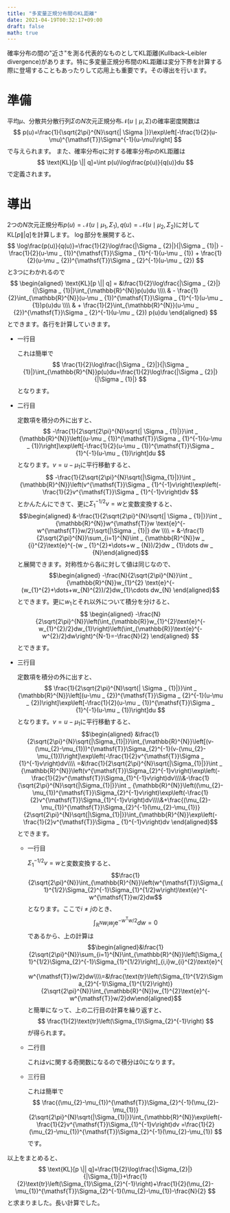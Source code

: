 ```yaml
---
title: "多変量正規分布間のKL距離"
date: 2021-04-19T00:32:17+09:00
draft: false
math: true
---
```


確率分布の間の"近さ"を測る代表的なものとしてKL距離(Kullback–Leibler divergence)があります。特に多変量正規分布間のKL距離は変分下界を計算する際に登場することもあったりして応用上も重要です。その導出を行います。

# 準備
平均$\mu$、分散共分散行列$\Sigma$の$N$次元正規分布$\mathcal{N}(u\mid\mu,\Sigma)$の確率密度関数は
$$
p(u)=\frac{1}{\sqrt{2\pi}^{N}\sqrt{| \Sigma |}}\exp\left[-\frac{1}{2}(u-\mu)^{\mathsf{T}}\Sigma^{-1}(u-\mu)\right]
$$
で与えられます。
また、確率分布$q$に対する確率分布$p$のKL距離は
$$
\text{KL}[p \|| q]=\int p(u)\log\frac{p(u)}{q(u)}du
$$
で定義されます。

# 導出
2つの$N$次元正規分布$p(u)=\mathcal{N}(u \mid \mu _ {1},\Sigma _ {1}),q(u)=\mathcal{N}(u \mid \mu _ {2},\Sigma _ {2})$に対して$\text{KL}[p \|| q]$を計算します。
$\log$部分を展開すると、
$$
\log\frac{p(u)}{q(u)}=\frac{1}{2}\log\frac{|\Sigma _ {2}|}{|\Sigma _ {1}|} -\frac{1}{2}(u-\mu _ {1})^{\mathsf{T}}\Sigma _ {1}^{-1}(u-\mu _ {1}) + \frac{1}{2}(u-\mu _ {2})^{\mathsf{T}}\Sigma _ {2}^{-1}(u-\mu _ {2})
$$
と3つにわかれるので
$$ \begin{aligned} \text{KL}[p \|| q] = &\frac{1}{2}\log\frac{|\Sigma _ {2}|}{|\Sigma _ {1}|}\int_{\mathbb{R}^{N}}p(u)du \\\\ & - \frac{1}{2}\int_{\mathbb{R}^{N}}(u-\mu _ {1})^{\mathsf{T}}\Sigma _ {1}^{-1}(u-\mu _ {1})p(u)du \\\\ & + \frac{1}{2}\int_{\mathbb{R}^{N}}(u-\mu _ {2})^{\mathsf{T}}\Sigma _ {2}^{-1}(u-\mu _ {2}) p(u)du \end{aligned} $$
とできます。各行を計算していきます。
- 一行目

    これは簡単で
    $$
    \frac{1}{2}\log\frac{|\Sigma _ {2}|}{|\Sigma _ {1}|}\int_{\mathbb{R}^{N}}p(u)du=\frac{1}{2}\log\frac{|\Sigma _ {2}|}{|\Sigma _ {1}|}
    $$
    となります。

- 二行目

    定数項を積分の外に出すと、
    $$
    -\frac{1}{2\sqrt{2\pi}^{N}\sqrt{| \Sigma _ {1}|}}\int _ {\mathbb{R}^{N}}\left[(u-\mu _ {1})^{\mathsf{T}}\Sigma _ {1}^{-1}(u-\mu _ {1})\right]\exp\left[-\frac{1}{2}(u-\mu _ {1})^{\mathsf{T}}\Sigma _ {1}^{-1}(u-\mu _ {1})\right]du
    $$
    となります。$v=u-\mu _ {1}$に平行移動すると、
    $$
    -\frac{1}{2\sqrt{2\pi}^{N}\sqrt{|\Sigma_{1}|}}\int _ {\mathbb{R}^{N}}\left(v^{\mathsf{T}}\Sigma _ {1}^{-1}v\right)\exp\left(-\frac{1}{2}v^{\mathsf{T}}\Sigma _ {1}^{-1}v\right)dv
    $$
    とかんたんにできて、更に$\Sigma _ {1}^{-1/2}v=w$と変数変換すると、
    $$\begin{aligned} &-\frac{1}{2\sqrt{2\pi}^{N}\sqrt{| \Sigma _ {1}|}}\int _ {\mathbb{R}^{N}}w^{\mathsf{T}}w \text{e}^{-w^{\mathsf{T}}w/2}\sqrt{|\Sigma _ {1}|} dw \\\\ = &-\frac{1}{2\sqrt{2\pi}^{N}}\sum_{i=1}^{N}\int _ {\mathbb{R}^{N}}w _ {i}^{2}\text{e}^{-(w _ {1}^{2}+\dots+w _ {N})/2}dw _ {1}\dots dw _ {N}\end{aligned}$$
    と展開できます。対称性から各$i$に対して値は同じなので、
    $$\begin{aligned} -\frac{N}{2\sqrt{2\pi}^{N}}\int _ {\mathbb{R}^{N}}w_{1}^{2} \text{e}^{-(w_{1}^{2}+\dots+w_{N}^{2})/2}dw_{1}\cdots dw_{N} \end{aligned}$$
    とできます。更に$w_{1}$とそれ以外について積分を分けると、
    $$
    \begin{aligned}
    -\frac{N}{2\sqrt{2\pi}^{N}}\left(\int_{\mathbb{R}}w_{1}^{2}\text{e}^{-w_{1}^{2}/2}dw_{1}\right)\left(\int_{\mathbb{R}}\text{e}^{-w^{2}/2}dw\right)^{N-1}=-\frac{N}{2}
    \end{aligned}
    $$
    とできます。

- 三行目

    定数項を積分の外に出すと、
    $$
    \frac{1}{2\sqrt{2\pi}^{N}\sqrt{| \Sigma _ {1}|}}\int _ {\mathbb{R}^{N}}\left[(u-\mu _ {2})^{\mathsf{T}}\Sigma _ {2}^{-1}(u-\mu _ {2})\right]\exp\left[-\frac{1}{2}(u-\mu _ {1})^{\mathsf{T}}\Sigma _ {1}^{-1}(u-\mu _ {1})\right]du
    $$
    となります。$v=u-\mu_{1}$に平行移動すると、
    $$\begin{aligned} &\frac{1}{2\sqrt{2\pi}^{N}\sqrt{|\Sigma_{1}|}}\int_{\mathbb{R}^{N}}\left[(v-(\mu_{2}-\mu_{1}))^{\mathsf{T}}\Sigma_{2}^{-1}(v-(\mu_{2}-\mu_{1}))\right]\exp\left(-\frac{1}{2}v^{\mathsf{T}}\Sigma _ {1}^{-1}v\right)dv\\\\ =&\frac{1}{2\sqrt{2\pi}^{N}\sqrt{|\Sigma_{1}|}}\int _ {\mathbb{R}^{N}}\left(v^{\mathsf{T}}\Sigma_{2}^{-1}v\right)\exp\left(-\frac{1}{2}v^{\mathsf{T}}\Sigma_{1}^{-1}v\right)dv\\\\&-\frac{1}{\sqrt{2\pi}^{N}\sqrt{|\Sigma_{1}|}}\int _ {\mathbb{R}^{N}}\left((\mu_{2}-\mu_{1})^{\mathsf{T}}\Sigma_{2}^{-1}v\right)\exp\left(-\frac{1}{2}v^{\mathsf{T}}\Sigma_{1}^{-1}v\right)dv\\\\&+\frac{(\mu_{2}-\mu_{1})^{\mathsf{T}}\Sigma_{2}^{-1}(\mu_{2}-\mu_{1})}{2\sqrt{2\pi}^{N}\sqrt{|\Sigma_{1}|}}\int_{\mathbb{R}^{N}}\exp\left(-\frac{1}{2}v^{\mathsf{T}}\Sigma _ {1}^{-1}v\right)dv \end{aligned}$$
    とできます。
    - 一行目

        $\Sigma _ {1}^{-1/2}v=w$と変数変換すると、
        $$\frac{1}{2\sqrt{2\pi}^{N}}\int_{\mathbb{R}^{N}}\left(w^{\mathsf{T}}\Sigma_{1}^{1/2}\Sigma_{2}^{-1}\Sigma_{1}^{1/2}w\right)\text{e}^{-w^{\mathsf{T}}w/2}dw$$
        となります。ここで$i\ne j$のとき、
        $$
        \int_{\mathbb{R}^{N}}w_{i}w_{j}\text{e}^{-w^{\mathsf{T}}w/2}dw=0
        $$
        であるから、上の計算は
        $$\begin{aligned}&\frac{1}{2\sqrt{2\pi}^{N}}\sum_{i=1}^{N}\int_{\mathbb{R}^{N}}\left[\Sigma_{1}^{1/2}\Sigma_{2}^{-1}\Sigma_{1}^{1/2}\right]_{i,i}w_{i}^{2}\text{e}^{-w^{\mathsf{T}}w/2}dw\\\\=&\frac{\text{tr}\left(\Sigma_{1}^{1/2}\Sigma_{2}^{-1}\Sigma_{1}^{1/2}\right)}{2\sqrt{2\pi}^{N}}\int_{\mathbb{R}^{N}}w_{1}^{2}\text{e}^{-w^{\mathsf{T}}w/2}dw\end{aligned}$$
        と簡単になって、上の二行目の計算を繰り返すと、
        $$
        \frac{1}{2}\text{tr}\left(\Sigma_{1}\Sigma_{2}^{-1}\right)
        $$
        が得られます。

    - 二行目

        これは$v$に関する奇関数になるので積分は$0$になります。

    - 三行目

        これは簡単で
        $$
        \frac{(\mu_{2}-\mu_{1})^{\mathsf{T}}\Sigma_{2}^{-1}(\mu_{2}-\mu_{1})}{2\sqrt{2\pi}^{N}\sqrt{|\Sigma_{1}|}}\int_{\mathbb{R}^{N}}\exp\left(-\frac{1}{2}v^{\mathsf{T}}\Sigma_{1}^{-1}v\right)dv
        =\frac{1}{2}(\mu_{2}-\mu_{1})^{\mathsf{T}}\Sigma_{2}^{-1}(\mu_{2}-\mu_{1})
        $$
        です。

以上をまとめると、
$$
\text{KL}[p \|| q]=\frac{1}{2}\log\frac{|\Sigma_{2}|}{|\Sigma_{1}|}+\frac{1}{2}\text{tr}\left(\Sigma_{1}\Sigma_{2}^{-1}\right)+\frac{1}{2}(\mu_{2}-\mu_{1})^{\mathsf{T}}\Sigma_{2}^{-1}(\mu_{2}-\mu_{1})-\frac{N}{2}
$$
と求まりました。長い計算でした。